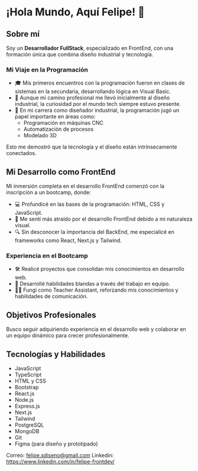 # ¡Hola Mundo, Aquí Felipe! 👋

## Sobre mí

Soy un **Desarrollador FullStack**, especializado en FrontEnd, con una formación única que combina diseño industrial y tecnología.

### Mi Viaje en la Programación

- 🎓 Mis primeros encuentros con la programación fueron en clases de sistemas en la secundaria, desarrollando lógica en Visual Basic.
- 🎨 Aunque mi camino profesional me llevó inicialmente al diseño industrial, la curiosidad por el mundo tech siempre estuvo presente.
- 🔧 En mi carrera como diseñador industrial, la programación jugó un papel importante en áreas como:
  - Programación en máquinas CNC
  - Automatización de procesos
  - Modelado 3D

Esto me demostró que la tecnología y el diseño están intrínsecamente conectados.

## Mi Desarrollo como FrontEnd

Mi inmersión completa en el desarrollo FrontEnd comenzó con la inscripción a un bootcamp, donde:

- 💻 Profundicé en las bases de la programación: HTML, CSS y JavaScript.
- 🚀 Me sentí más atraído por el desarrollo FrontEnd debido a mi naturaleza visual.
- 🔍 Sin desconocer la importancia del BackEnd, me especialicé en frameworks como React, Next.js y Tailwind.

### Experiencia en el Bootcamp

- 🛠️ Realicé proyectos que consolidan mis conocimientos en desarrollo web.
- 🤝 Desarrollé habilidades blandas a través del trabajo en equipo.
- 👨‍🏫 Fungí como Teacher Assistant, reforzando mis conocimientos y habilidades de comunicación.

## Objetivos Profesionales

Busco seguir adquiriendo experiencia en el desarrollo web y colaborar en un equipo dinámico para crecer profesionalmente.

## Tecnologías y Habilidades

- JavaScript
- TypeScript
- HTML y CSS
- Bootstrap
- React.js
- Node.js
- Express.js
- Next.js
- Tailwind
- PostgreSQL
- MongoDB
- Git
- Figma (para diseño y prototipado)

Correo: felipe.sdiseno@gmail.com
Linkedin: https://www.linkedin.com/in/felipe-frontdev/
